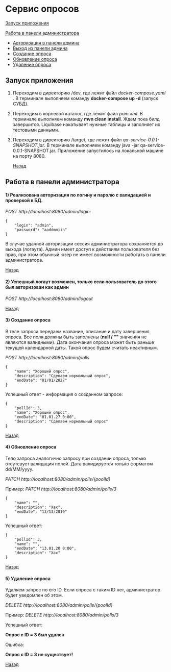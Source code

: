 # <a name="Service"></a> Сервис опросов

[Запуск приложения](#Start)

[Работа в панели администратора](#Admin)

+ [Авторизация в панели админа](#Login)
+ [Выход из панели админа](#Logout)
+ [Создание опроса](#CreatePoll)
+ [Обновление опроса](#UpdatePoll)
+ [Удаление опроса](#DeletePoll)

## <a name="Start"></a> Запуск приложения

1) Переходим в директорию /dev, где лежит файл *docker-compose.yaml* . В терминале выполняем команду **docker-compose up
   -d** (запуск СУБД).
2) Переходим в корневой каталог, где лежит файл *pom.xml*. В терминале выполняем команду **mvn clean install**. Ждем
   пока билд завершится. Liquibase накатывает нужные таблицы и заполняет их тестовыми данными.
3) Переходим в директорию /target, где лежит файл *qa-service-0.0.1-SNAPSHOT.jar*. В терминале выполняем команду java
   -jar qa-service-0.0.1-SNAPSHOT.jar. Приложение запустилось на локальной машине на порту 8080.
   
   [Назад](#Service)

## <a name="Admin"></a> Работа в панели администратора

#### <a name="Login"></a> 1) Реализована авторизация по логину и паролю с валидацией и проверкой в БД.

*POST http://localhost:8080/admin/login*:

```
{
    "login": "admin",
    "password": "aaddmmiin"
}
```

В случае удачной авторизации сессия администратора сохраняется до выхода (логаута). Админ имеет доступ к действиям
пользователя без прав, при этом обычный юзер не имеет возможности работать в панели администратора.

[Назад](#Service)

#### <a name="Logout"></a> 2) Успешный логаут возможен, только если пользователь до этого был авторизован как админ

*POST http://localhost:8080/admin/logout*

[Назад](#Service)

#### <a name="CreatePoll"></a> 3) Создание опроса

В теле запроса передаем название, описание и дату завершения опроса. Все поля должны быть заполнены (**null / ""**
значения не являются валидными). Дата окончания опроса может быть раньше текущей календарной даты. Такой опрос будем
считать неактивным.

*POST http://localhost:8080/admin/polls*

```
{
    "name": "Хороший опрос",
    "description": "Сделаем нормальный опрос",
    "endDate": "01/01/2027"
}
```

Успешный ответ - информация о созданном запросе:

```
{
    "pollId": 3,
    "name": "Хороший опрос",
    "endDate": "01.01.27 0:00",
    "description": "Сделаем нормальный опрос"
}
```

[Назад](#Service)

#### <a name="UpdatePoll"></a> 4) Обновление опроса

Тело запроса аналогично запросу при создании опроса, только отсутсвует валидация полей. Дата валидируется только
форматом dd/MM/yyyy.

*PATCH http://localhost:8080/admin/polls/{poolId}*

Пример: *PATCH http://localhost:8080/admin/polls/3*

```
{
    "name": "",
    "description": "Хах",
    "endDate": "13/13/2019"
}
```

Успешный ответ:

```
{
    "pollId": 3,
    "name": "",
    "endDate": "13.01.20 0:00",
    "description": "Хах"
}
```
[Назад](#Service)

#### <a name="DeletePoll"></a> 5) Удаление опроса

Удаляем запрос по его ID. Если опроса с таким ID нет, администратор будет уведомлен об этом.

*DELETE http://localhost:8080/admin/polls/{poolId}*

Пример: *DELETE http://localhost:8080/admin/polls/3*

Успешный ответ:

**Опрос с ID = 3 был удален**

Ошибка:

**Опрос с ID = 3 не существует!**

[Назад](#Service)

